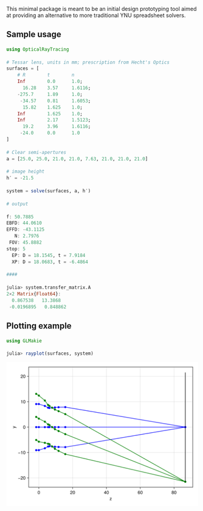 This minimal package is meant to be an initial design prototyping tool aimed at providing an alternative to more traditional YNU spreadsheet solvers.

## Sample usage

```julia
using OpticalRayTracing

# Tessar lens, units in mm; prescription from Hecht's Optics
surfaces = [
    # R        t        n
    Inf        0.0      1.0;
      16.28    3.57     1.6116;
    -275.7     1.89     1.0;
     -34.57    0.81     1.6053;
      15.82    1.625    1.0;
    Inf        1.625    1.0;
    Inf        2.17     1.5123;
      19.2     3.96     1.6116;
     -24.0     0.0      1.0
]

# Clear semi-apertures
a = [25.0, 25.0, 21.0, 21.0, 7.63, 21.0, 21.0, 21.0]

# image height
h′ = -21.5

system = solve(surfaces, a, h′)

# output

f: 50.7885
EBFD: 44.0610
EFFD: -43.1125
   N: 2.7976
 FOV: 45.8882
stop: 5
  EP: D = 18.1545, t = 7.9184
  XP: D = 18.0683, t = -6.4864

####

julia> system.transfer_matrix.A
2×2 Matrix{Float64}:
  0.867538   13.3868
 -0.0196895   0.848862
```

## Plotting example

```julia
using GLMakie

julia> rayplot(surfaces, system)
```

![rayplot](images/rayplot.png)
